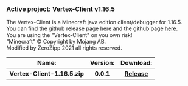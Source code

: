 <h3>Active project: Vertex-Client v1.16.5</h3>
The Vertex-Client is a Minecraft java edition client/debugger for 1.16.5.<br>
You can find the github release page <a class="link" href="https://github.com/ZeroZipp/Vertex-Client/releases">here</a> and the github page <a class="link" href="https://github.com/ZeroZipp/Vertex-Client">here</a>.<br>
You are using the "Vertex-Client" on you own risk!<br>
"Minecraft" © Copyright by Mojang AB.<br>
Modified by ZeroZipp 2021 all rights reserved.<br>
<table style="top: 150px; width: 500px" class="downloads">
  <tr>
    <th class="list">Name:</th>
    <th class="list">Version:</th>
    <th class="list">Download:</th>
  </tr>
  <tr>
    <th class="list">Vertex-Client-1.16.5.zip</th>
    <th class="list">0.0.1</th>
    <th class="list"><a href="https://github.com/ZeroZipp/Vertex-Client/releases/download/0.0.1/Vertex-Client-1.16.5.zip" class="a">Release</a></th>
  </tr>
</table>
